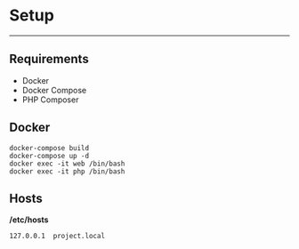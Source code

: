 # Setup

---

## Requirements
- Docker
- Docker Compose
- PHP Composer

## Docker
```
docker-compose build  
docker-compose up -d  
docker exec -it web /bin/bash  
docker exec -it php /bin/bash  
```

## Hosts
**/etc/hosts**
```  
127.0.0.1  project.local
```
